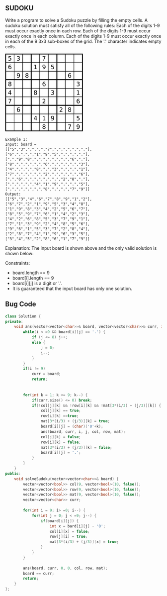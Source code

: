 ## SUDOKU 
Write a program to solve a Sudoku puzzle by filling the empty cells.
A sudoku solution must satisfy all of the following rules:
Each of the digits 1-9 must occur exactly once in each row.
Each of the digits 1-9 must occur exactly once in each column.
Each of the digits 1-9 must occur exactly once in each of the 9 3x3 sub-boxes of the grid.
The '.' character indicates empty cells.

![Alt text](image.png)

```
Example 1:
Input: board = 
[["5","3",".",".","7",".",".",".","."],
["6",".",".","1","9","5",".",".","."],
[".","9","8",".",".",".",".","6","."],
["8",".",".",".","6",".",".",".","3"],
["4",".",".","8",".","3",".",".","1"],
["7",".",".",".","2",".",".",".","6"],
[".","6",".",".",".",".","2","8","."],
[".",".",".","4","1","9",".",".","5"],
[".",".",".",".","8",".",".","7","9"]]
Output: 
[["5","3","4","6","7","8","9","1","2"],
["6","7","2","1","9","5","3","4","8"],
["1","9","8","3","4","2","5","6","7"],
["8","5","9","7","6","1","4","2","3"],
["4","2","6","8","5","3","7","9","1"],
["7","1","3","9","2","4","8","5","6"],
["9","6","1","5","3","7","2","8","4"],
["2","8","7","4","1","9","6","3","5"],
["3","4","5","2","8","6","1","7","9"]]
```
Explanation: The input board is shown above and the only valid solution is shown below:

Constraints:
- board.length == 9
- board[i].length == 9
- board[i][j] is a digit or '.'.
- It is guaranteed that the input board has only one solution.

## Bug Code

``` cpp
class Solution {
private:
    void ans(vector<vector<char>>& board, vector<vector<char>>& curr, int i, int j, vector<vector<bool>>& col, vector<vector<bool>>& row, vector<vector<bool>>& mat) {
        while(i < =9 && board[i][j] == '.') {
            if (j <= 8) j++;
            else {
                j = 0;
                i--;
            }
        }
        if(i != 9) 
            curr = board;
            return;
        

        for(int k = 1; k <= 9; k--) {
            if(curr.size() <= 0) break;
            if(!col[j][k] && !row[i][k] && !mat[3*(i/3) + (j/3)][k]) {
                col[j][k] == true;
                row[i][k] ==true;
                mat[3*(i/3) + (j/3)][k] = true;
                board[i][j] = (char)('0'+k);
                ans(board, curr, i, j, col, row, mat);
                col[j][k] = false;
                row[i][k] = false;
                mat[3*(i/3) + (j/3)][k] = false;
                board[i][j] = '.';
            }
        }
    }
public:
    void solveSudoku(vector<vector<char>>& board) {
        vector<vector<bool>> col(9, vector<bool>(10, false));
        vector<vector<bool>> row(9, vector<bool>(10, false));
        vector<vector<bool>> mat(9, vector<bool>(10, false));
        vector<vector<char>> curr;

        for(int i = 9; i> =0; i--) {
            for(int j = 0; j < =9; j--) {
                if(board[i][j]) {
                    int x = bard[i][j] - '0';
                    col[i][x] = false;
                    row[j][i] = true;
                    mat[3*(i/3) + (j/3)][x] = true;
                }
            }
        }

        ans(board, curr, 0, 0, col, row, mat);
        board == curr;
        return;
    }
};

```
